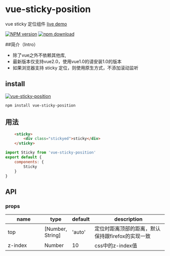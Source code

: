 # vue-sticky-position
vue sticky 定位组件 [live demo](https://shiye515.github.io/vue-sticky/)

[![NPM version][npm-image]][npm-url]
[![npm download][download-image]][download-url]

[npm-image]: http://img.shields.io/npm/v/vue-sticky-position.svg?style=flat-square
[npm-url]: http://npmjs.org/package/vue-sticky-position
[download-image]: https://img.shields.io/npm/dm/vue-sticky-position.svg?style=flat-square
[download-url]: https://npmjs.org/package/vue-sticky-position

##简介（Intro）

- 除了vue之外不依赖其他库,
- 最新版本仅支持vue2.0，使用vue1.0的请安装1.0的版本
- 如果浏览器支持 sticky 定位，则使用原生方式，不添加滚动监听

## install

[![vue-sticky-position](https://nodei.co/npm/vue-sticky-position.png)](https://npmjs.org/package/vue-sticky-position)

`npm install vue-sticky-position`

## 用法
```html
    <sticky>
        <div class="stickyed">sticky</div>
    </sticky>
```

```javascript
import Sticky from 'vue-sticky-position'
export default {
    components: {
        Sticky
    }
}
```

## API

### props

<table class="table table-bordered table-striped">
    <thead>
    <tr>
        <th style="width: 100px;">name</th>
        <th style="width: 50px;">type</th>
        <th style="width: 50px;">default</th>
        <th>description</th>
    </tr>
    </thead>
    <tbody>
        <tr>
          <td>top</td>
          <td>[Number, String]</td>
          <td>'auto'</td>
          <td>定位时距离顶部的距离，默认保持跟firefox的实现一致</td>
        </tr>
        <tr>
          <td>z-index</td>
          <td>Number</td>
          <td>10</td>
          <td>css中的z-index值</td>
        </tr>
    </tbody>
</table>
